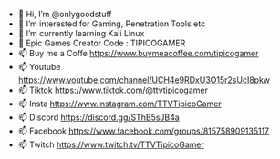 - 👋 Hi, I’m @onlygoodstuff
- 👀 I’m interested for Gaming, Penetration Tools etc
- 🌱 I’m currently learning Kali Linux
- 💞️ Epic Games Creator Code : TIPICOGAMER
- 📫  Buy me a Coffe       https://www.buymeacoffee.com/tipicogamer
- 📫  Youtube              https://www.youtube.com/channel/UCH4e9RDxU3O15r2sUcI8pkw
- 📫  Tiktok               https://www.tiktok.com/@ttvtipicogamer
- 📫  Insta                https://www.instagram.com/TTVTipicoGamer
- 📫  Discord              https://discord.gg/SThB5sJB4a
- 📫  Facebook             https://www.facebook.com/groups/815758909135117
- 📫  Twitch               https://www.twitch.tv/TTVTipicoGamer 

<!---
onlygoodstuff/onlygoodstuff is a ✨ special ✨ repository because its `README.md` (this file) appears on your GitHub profile.
You can click the Preview link to take a look at your changes.
--->
